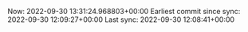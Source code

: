 Now: 2022-09-30 13:31:24.968803+00:00 Earliest commit since sync: 2022-09-30 12:09:27+00:00 Last sync: 2022-09-30 12:08:41+00:00
